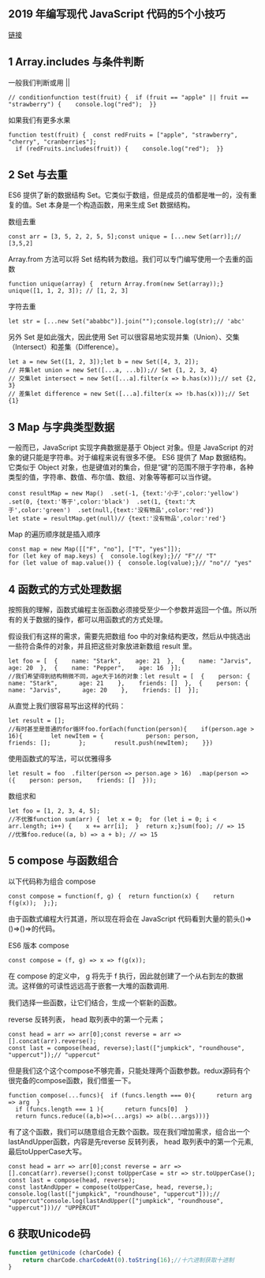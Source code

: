 





## 2019 年编写现代 JavaScript 代码的5个小技巧

[链接](https://mp.weixin.qq.com/s?__biz=MzAwNjI5MTYyMw==&mid=2651496983&idx=1&sn=bd97b20b8339e220aea4cff70056e5a5&chksm=80f1abdfb78622c9a594f8976b06b34aa7f4e300768c3ec7bd65fe6219395e1f4afbb4e09058&mpshare=1&scene=1&srcid=0123nJLprKuDMLJDPmTWVUDk&key=6e5e6d2df7d1a731c73d8fd8b1789dbb0c908e399bdc6791d4111b7ff55ac99bfd43fd1e9975720f3677d4173518b160cb644fc2787d58c69c9cea9af36b18cb140524b34dd431c471aa92ce6ee54844&ascene=1&uin=MTE3NjE0MDIwMg%3D%3D&devicetype=Windows-QQBrowser&version=6103000b&lang=zh_CN&pass_ticket=eDk827Faphrg%2F1YdPlMPz9u5k7juZyQPJ4mbKrp7Qy%2BhyqmoQO3B4VsU09ZqGIfR)

## 1 Array.includes 与条件判断

一般我们判断或用 ||

```
// conditionfunction test(fruit) {  if (fruit == "apple" || fruit == "strawberry") {    console.log("red");  }}
```

如果我们有更多水果

```
function test(fruit) {  const redFruits = ["apple", "strawberry", "cherry", "cranberries"];
  if (redFruits.includes(fruit)) {    console.log("red");  }}
```

## 2 Set 与去重

ES6 提供了新的数据结构 Set。它类似于数组，但是成员的值都是唯一的，没有重复的值。Set 本身是一个构造函数，用来生成 Set 数据结构。

数组去重

```
const arr = [3, 5, 2, 2, 5, 5];const unique = [...new Set(arr)];// [3,5,2]
```

Array.from 方法可以将 Set 结构转为数组。我们可以专门编写使用一个去重的函数

```
function unique(array) {  return Array.from(new Set(array));}
unique([1, 1, 2, 3]); // [1, 2, 3]
```

字符去重

```
let str = [...new Set("ababbc")].join("");console.log(str);// 'abc'
```

另外 Set 是如此强大，因此使用 Set 可以很容易地实现并集（Union）、交集（Intersect）和差集（Difference）。

```
let a = new Set([1, 2, 3]);let b = new Set([4, 3, 2]);
// 并集let union = new Set([...a, ...b]);// Set {1, 2, 3, 4}
// 交集let intersect = new Set([...a].filter(x => b.has(x)));// set {2, 3}
// 差集let difference = new Set([...a].filter(x => !b.has(x)));// Set {1}
```

## 3 Map 与字典类型数据

一般而已，JavaScript 实现字典数据是基于 Object 对象。但是 JavaScript 的对象的键只能是字符串。对于编程来说有很多不便。 ES6 提供了 Map 数据结构。它类似于 Object 对象，也是键值对的集合，但是“键”的范围不限于字符串，各种类型的值，字符串、数值、布尔值、数组、对象等等都可以当作键。

```
const resultMap = new Map()  .set(-1, {text:'小于',color:'yellow')  .set(0, {text:'等于',color:'black')  .set(1, {text:'大于',color:'green')  .set(null,{text:'没有物品',color:'red'})
let state = resultMap.get(null)// {text:'没有物品',color:'red'}
```

Map 的遍历顺序就是插入顺序

```
const map = new Map([["F", "no"], ["T", "yes"]]);
for (let key of map.keys) {  console.log(key);}// "F"// "T"
for (let value of map.value()) {  console.log(value);}// "no"// "yes"
```

## 4 函数式的方式处理数据

按照我的理解，函数式编程主张函数必须接受至少一个参数并返回一个值。所以所有的关于数据的操作，都可以用函数式的方式处理。

假设我们有这样的需求，需要先把数组 foo 中的对象结构更改，然后从中挑选出一些符合条件的对象，并且把这些对象放进新数组 result 里。

```
let foo = [  {    name: "Stark",    age: 21  },  {    name: "Jarvis",    age: 20  },  {    name: "Pepper",    age: 16  }];
//我们希望得到结构稍微不同，age大于16的对象：let result = [  {    person: {      name: "Stark",      age: 21    },    friends: []  },  {    person: {      name: "Jarvis",      age: 20    },    friends: []  }];
```

从直觉上我们很容易写出这样的代码：

```
let result = [];
//有时甚至是普通的for循环foo.forEach(function(person){    if(person.age > 16){        let newItem = {            person: person,            friends: [];        };        result.push(newItem);    }})
```

使用函数式的写法，可以优雅得多

```
let result = foo  .filter(person => person.age > 16)  .map(person => ({    person: person,    friends: []  }));
```

数组求和

```
let foo = [1, 2, 3, 4, 5];
//不优雅function sum(arr) {  let x = 0;  for (let i = 0; i < arr.length; i++) {    x += arr[i];  }  return x;}sum(foo); // => 15
//优雅foo.reduce((a, b) => a + b); // => 15
```

## 5 compose 与函数组合

以下代码称为组合 compose

```
const compose = function(f, g) {  return function(x) {    return f(g(x));  };};
```

由于函数式编程大行其道，所以现在将会在 JavaScript 代码看到大量的箭头()=>()=>()=>的代码。

ES6 版本 compose

```
const compose = (f, g) => x => f(g(x));
```

在 compose 的定义中， g 将先于 f 执行，因此就创建了一个从右到左的数据 流。这样做的可读性远远高于嵌套一大堆的函数调用.

我们选择一些函数，让它们结合，生成一个崭新的函数。

reverse 反转列表， head 取列表中的第一个元素；

```
const head = arr => arr[0];const reverse = arr => [].concat(arr).reverse();
const last = compose(head, reverse);last(["jumpkick", "roundhouse", "uppercut"]);// "uppercut"
```

但是我们这个这个compose不够完善，只能处理两个函数参数。redux源码有个很完备的compose函数，我们借鉴一下。

```
function compose(...funcs){  if (funcs.length === 0){      return arg => arg  }
  if (funcs.length === 1 ){      return funcs[0]  }
  return funcs.reduce((a,b)=>(...args) => a(b(...args)))}
```

有了这个函数，我们可以随意组合无数个函数。现在我们增加需求，组合出一个lastAndUpper函数，内容是先reverse 反转列表， head 取列表中的第一个元素, 最后toUpperCase大写。

```
const head = arr => arr[0];const reverse = arr => [].concat(arr).reverse();const toUpperCase = str => str.toUpperCase();
const last = compose(head, reverse);
const lastAndUpper = compose(toUpperCase, head, reverse,);
console.log(last(["jumpkick", "roundhouse", "uppercut"]));// "uppercut"console.log(lastAndUpper(["jumpkick", "roundhouse", "uppercut"]))// "UPPERCUT"
```

## 6 获取Unicode码

```js
function getUnicode (charCode) {
    return charCode.charCodeAt(0).toString(16);//十六进制获取十进制
}
```

